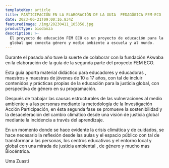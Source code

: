```yaml
---
templateKey: article
title: PARTICIPACIÓN EN LA ELABORACIÓN DE LA GUIA  PEDAGÓGICA FEM-ECO
date: 2023-06-21T09:00:16.834Z
featuredImage: /img/20230411_105358.jpg
productType: biodanza
description: >-
  El proyecto de educación FEM ECO es un proyecto de educación para la justicia
  global que conecta género y medio ambiente a escuela y al mundo.
---
```

Durante el pasado año tuve la suerte de colaborar con la fundación Akwaba en la elaboración de la guía de la segunda parte del proyecto FEM ECO.

Esta guía aporta material didáctico para educadores y educadoras , maestros y maestras de jóvenes de 10 a 17 años, con tal de incluir contenidos y prácticas propias de la educación para la justicia global, con perspectiva de género en su programación.

Después de trabajar las causas estructurales de las vulneraciones al medio ambiente y a las personas mediante la metodología de la Investigación Acción Participación, en ésta segunda fase se promueve la sostenibilidad y la desaceleración del cambio climático desde una visión de justicia global mediante la incidencia a través del aprendizaje.

En un momento donde se hace evidente la crisis climática y de cuidados, se hace necesario la reflexión desde las aulas y el espacio público con tal de transformar a las personas, los centros educativos y el entorno local y global con una mirada de justicia ambiental , de género y mucho mas Biocéntrica.

Uma Zuasti
